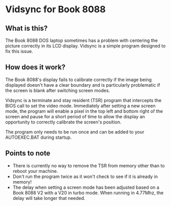 # Vidsync for Book 8088

## What is this?
The Book 8088 DOS laptop sometimes has a problem with centering the picture correctly in its LCD display. Vidsync is a simple program designed to fix this issue.

## How does it work?
The Book 8088's display fails to calibrate correctly if the image being displayed doesn't have a clear boundary and is particularly problematic if the screen is blank after switching screen modes.

Vidsync is a terminate and stay resident (TSR) program that intercepts the BIOS call to set the video mode. Immediately after setting a new screen mode, the program will enable a pixel in the top left and bottom right of the screen and pause for a short period of time to allow the display an opportunity to correctly calibrate the screen's position.

The program only needs to be run once and can be added to your AUTOEXEC.BAT during startup.

## Points to note
* There is currently no way to remove the TSR from memory other than to reboot your machine. 
* Don't run the program twice as it won't check to see if it is already in memory!
* The delay when setting a screen mode has been adjusted based on a Book 8088 V2 with a V20 in turbo mode. When running in 4.77Mhz, the delay will take longer that needed.
